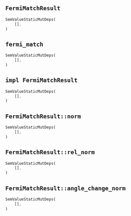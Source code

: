 ## `FermiMatchResult`

```rust
SemValueStaticMutDeps(
    [],
)
```

## `fermi_match`

```rust
SemValueStaticMutDeps(
    [],
)
```

## `impl FermiMatchResult`

```rust
SemValueStaticMutDeps(
    [],
)
```

## `FermiMatchResult::norm`

```rust
SemValueStaticMutDeps(
    [],
)
```

## `FermiMatchResult::rel_norm`

```rust
SemValueStaticMutDeps(
    [],
)
```

## `FermiMatchResult::angle_change_norm`

```rust
SemValueStaticMutDeps(
    [],
)
```
